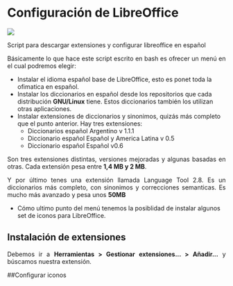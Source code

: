 # Configuración de LibreOffice
<style type="text/css">
	p {text-align:justify;}
	.center{display:block;margin:0 auto 0 auto;}
</style>

<img class="center" src=screenshots/libreoffice_español.png>

Script para descargar extensiones y configurar libreoffice en español

Básicamente lo que hace este script escrito en bash es ofrecer un menú en el cual podremos elegir:

* Instalar el idioma español base de LibreOffice, esto es ponet toda la ofimatica en español.
* Instalar los diccionarios en español desde los repositorios que cada distribución **GNU/Linux** tiene. Estos diccionarios también los utilizan otras aplicaciones.
* Instalar extensiones de diccionarios y sinonimos, quizás más completo que el punto anterior. Hay tres extensiones:
	* Diccionarios español Argentino v 1.1.1
	* Diccionario español Español y America Latina v 0.5
	* Diccionario español Español v0.6

Son tres extensiones distintas, versiones mejoradas y algunas basadas en otras. Cada extensión pesa entre **1,4 MB y 2 MB**.

Y por último tenes una extensión llamada Language Tool 2.8. Es un diccionarios más completo, con sinonimos y correcciones semanticas. Es mucho más avanzado y pesa unos **50MB** 

* Cómo ultimo punto del menú tenemos la posiblidad de instalar algunos set de iconos para LibreOffice.

## Instalación de extensiones

Debemos ir a **Herramientas > Gestionar extensiones... > Añadir...** y búscamos nuestra extensión.



##Configurar iconos